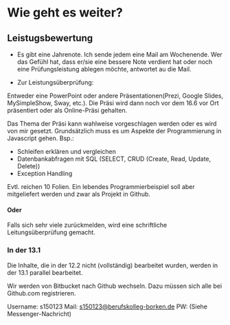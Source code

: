 # Wie geht es weiter?

## Leistugsbewertung

* Es gibt eine Jahrenote. Ich sende jedem eine Mail am Wochenende. Wer das Gefühl hat, dass er/sie eine bessere Note verdient hat oder noch eine Prüfungsleistung ablegen möchte, antwortet au die Mail. 

* Zur Leistungsüberprüfung:

Entweder eine PowerPoint oder andere Präsentationen(Prezi, Google Slides, MySimpleShow, Sway, etc.). Die Präsi wird dann noch vor dem 16.6 vor Ort präsentiert oder als Online-Präsi gehalten.

Das Thema der Präsi kann wahlweise vorgeschlagen werden oder es wird von mir gesetzt. Grundsätzlich muss es um Aspekte der Programmierung in Javascript gehen. Bsp.:
* Schleifen erklären und vergleichen
* Datenbankabfragen mit SQL (SELECT, CRUD (Create, Read, Update, Delete))
* Exception Handling

Evtl. reichen 10 Folien. Ein lebendes Programmierbeispiel soll aber mitgeliefert werden und zwar als Projekt in Github. 

#### Oder
Falls sich sehr viele zurückmelden, wird eine schriftliche Leitungsüberprüfung gemacht. 

### In der 13.1

Die Inhalte, die in der 12.2 nicht (vollständig) bearbeitet wurden, werden in der 13.1 parallel bearbeitet.

Wir werden von Bitbucket nach Github wechseln. Dazu müssen sich alle bei Github.com registrieren.

Username: s150123
Mail: s150123@berufskolleg-borken.de
PW: (Siehe Messenger-Nachricht)
